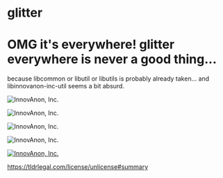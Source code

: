 # glitter
OMG it's everywhere!
glitter everywhere is never a good thing...
==========

because libcommon or libutil or libutils is probably already taken...
and libinnovanon-inc-util seems a bit absurd.



![InnovAnon, Inc.](https://img.shields.io/circleci/build/github/InnovAnon-Inc/glitter?color=%23FF1100&logo=InnovAnon%2C%20Inc.&logoColor=%23FF1133&style=plastic)

![InnovAnon, Inc.](https://img.shields.io/github/commits-since/InnovAnon-Inc/glitter/latest?color=%23FF1100&include_prereleases&logo=InnovAnon%2C%20Inc.&logoColor=%23FF1133&style=plastic)

![InnovAnon, Inc.](https://img.shields.io/github/repo-size/InnovAnon-Inc/glitter?color=%23FF1100&logo=InnovAnon%2C%20Inc.&logoColor=%23FF1133&style=plastic)

![InnovAnon, Inc.](https://img.shields.io/librariesio/github/InnovAnon-Inc/glitter?color=%23FF1100&style=plastic)

[![InnovAnon, Inc.](https://img.shields.io/github/license/InnovAnon-Inc/glitter?color=%23FF1100&label=Free%20Code%20for%20a%20Free%20World%21&logo=InnovAnon%2C%20Inc.&logoColor=%23FF1133&style=plastic)](https://unlicense.org/)

<https://tldrlegal.com/license/unlicense#summary>

